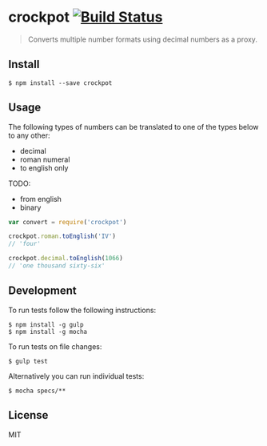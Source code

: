 # crockpot [![Build Status](https://travis-ci.org/eternal44/crockpot.svg?branch=master)](https://travis-ci.org/eternal44/crockpot)

> Converts multiple number formats using decimal numbers as a proxy.

## Install

```
$ npm install --save crockpot
```

## Usage
The following types of numbers can be translated to one of the types below to any other:
- decimal
- roman numeral
- to english only

TODO:
- from english
- binary

```js
var convert = require('crockpot')

crockpot.roman.toEnglish('IV')
// 'four'

crockpot.decimal.toEnglish(1066)
// 'one thousand sixty-six'
```

## Development
To run tests follow the following instructions:

```
$ npm install -g gulp
$ npm install -g mocha
```

To run tests on file changes:
```
$ gulp test
```

Alternatively you can run individual tests:
```
$ mocha specs/**
```

## License
MIT
